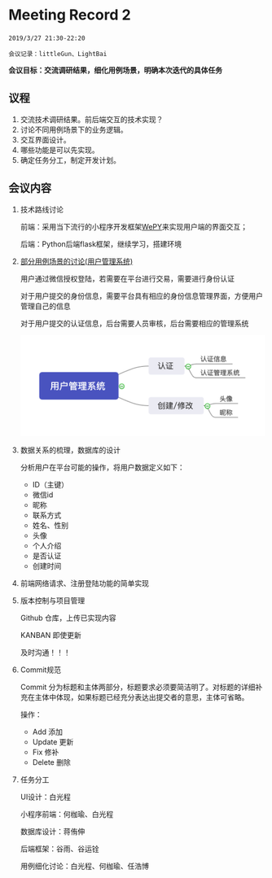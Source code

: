 # Meeting Record 2

`2019/3/27 21:30-22:20`

`会议记录：littleGun、LightBai`

**会议目标：交流调研结果，细化用例场景，明确本次迭代的具体任务**

## 议程

1. 交流技术调研结果。前后端交互的技术实现？
2. 讨论不同用例场景下的业务逻辑。
3. 交互界面设计。
4. 哪些功能是可以先实现。
5. 确定任务分工，制定开发计划。

## 会议内容

1. 技术路线讨论

   前端：采用当下流行的小程序开发框架[WePY](https://tencent.github.io/wepy/)来实现用户端的界面交互；

   后端：Python后端flask框架，继续学习，搭建环境

2. [部分用例场景的讨论(用户管理系统)](https://sysu-gfs-3.github.io/Dashboard/UseCases/index)

   用户通过微信授权登陆，若需要在平台进行交易，需要进行身份认证

   对于用户提交的身份信息，需要平台具有相应的身份信息管理界面，方便用户管理自己的信息

   对于用户提交的认证信息，后台需要人员审核，后台需要相应的管理系统

   ![](images/meeting2.png)

3. 数据关系的梳理，数据库的设计

   分析用户在平台可能的操作，将用户数据定义如下：

   - ID（主键）
   - 微信id
   - 昵称
   - 联系方式
   - 姓名、性别
   - 头像
   - 个人介绍
   - 是否认证
   - 创建时间

4. 前端网络请求、注册登陆功能的简单实现

5. 版本控制与项目管理

   Github 仓库，上传已实现内容

   KANBAN 即使更新

   及时沟通！！！

6. Commit规范

   Commit 分为标题和主体两部分，标题要求必须要简洁明了。对标题的详细补充在主体中体现，如果标题已经充分表达出提交者的意思，主体可省略。

   操作：

   - Add 添加
   - Update 更新
   - Fix 修补
   - Delete 删除

7. 任务分工

   UI设计：白光程

   小程序前端：何枷瑜、白光程

   数据库设计：蒋侑伸

   后端框架：谷雨、谷运铨

   用例细化讨论：白光程、何枷瑜、任浩博